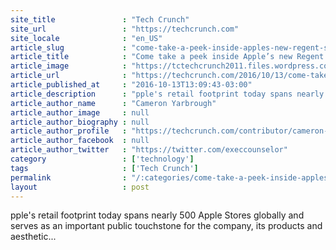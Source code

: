 ```yaml
---
site_title               : "Tech Crunch"
site_url                 : "https://techcrunch.com"
site_locale              : "en_US"
article_slug             : "come-take-a-peek-inside-apples-new-regent-street-flagship-store-in-london"
article_title            : "Come take a peek inside Apple’s new Regent Street flagship store in London"
article_image            : "https://tctechcrunch2011.files.wordpress.com/2016/10/img_1686.jpg?w=764&h=400&crop=1"
article_url              : "https://techcrunch.com/2016/10/13/come-take-a-peek-inside-apples-new-regent-street-flagship-store-in-london/"
article_published_at     : "2016-10-13T13:09:43-03:00"
article_description      : "pple's retail footprint today spans nearly 500 Apple Stores globally and serves as an important public touchstone for the company, its products and aesthetic..."
article_author_name      : "Cameron Yarbrough"
article_author_image     : null
article_author_biography : null
article_author_profile   : "https://techcrunch.com/contributor/cameron-yarbrough/"
article_author_facebook  : null
article_author_twitter   : "https://twitter.com/execcounselor"
category                 : ['technology']
tags                     : ['Tech Crunch']
permalink                : "/:categories/come-take-a-peek-inside-apples-new-regent-street-flagship-store-in-london/"
layout                   : post
---
```


pple's retail footprint today spans nearly 500 Apple Stores globally and serves as an important public touchstone for the company, its products and aesthetic...

